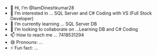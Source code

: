 - 👋 Hi, I’m @IamDineshkumar28
- 👀 I’m interested in ... SQL Server and C# Coding with VS (Full Stock Developer)
- 🌱 I’m currently learning ... SQL Server DB
- 💞️ I’m looking to collaborate on ...Learning DB and C# Coding
- 📫 How to reach me ... 7418531294 
- 😄 Pronouns: ...
- ⚡ Fun fact: ...

<!---
IamDineshkumar28/IamDineshkumar28 is a ✨ special ✨ repository because its `README.md` (this file) appears on your GitHub profile.
You can click the Preview link to take a look at your changes.
--->
